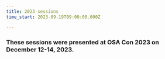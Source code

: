 ```yaml
---
title: 2023 sessions
time_start: 2023-09-19T09:00:00.000Z

---
```


### These sessions were presented at OSA Con 2023 on December 12-14, 2023.

